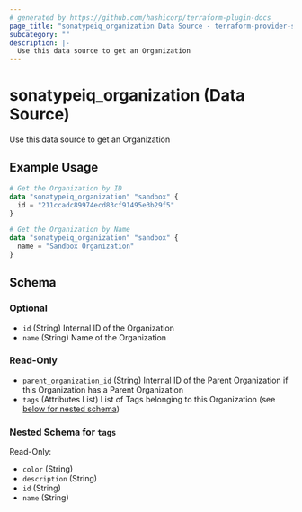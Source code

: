 ```yaml
---
# generated by https://github.com/hashicorp/terraform-plugin-docs
page_title: "sonatypeiq_organization Data Source - terraform-provider-sonatypeiq-pf"
subcategory: ""
description: |-
  Use this data source to get an Organization
---
```


# sonatypeiq_organization (Data Source)

Use this data source to get an Organization

## Example Usage

```terraform
# Get the Organization by ID
data "sonatypeiq_organization" "sandbox" {
  id = "211ccadc89974ecd83cf91495e3b29f5"
}

# Get the Organization by Name
data "sonatypeiq_organization" "sandbox" {
  name = "Sandbox Organization"
}
```

<!-- schema generated by tfplugindocs -->
## Schema

### Optional

- `id` (String) Internal ID of the Organization
- `name` (String) Name of the Organization

### Read-Only

- `parent_organization_id` (String) Internal ID of the Parent Organization if this Organization has a Parent Organization
- `tags` (Attributes List) List of Tags belonging to this Organization (see [below for nested schema](#nestedatt--tags))

<a id="nestedatt--tags"></a>
### Nested Schema for `tags`

Read-Only:

- `color` (String)
- `description` (String)
- `id` (String)
- `name` (String)
